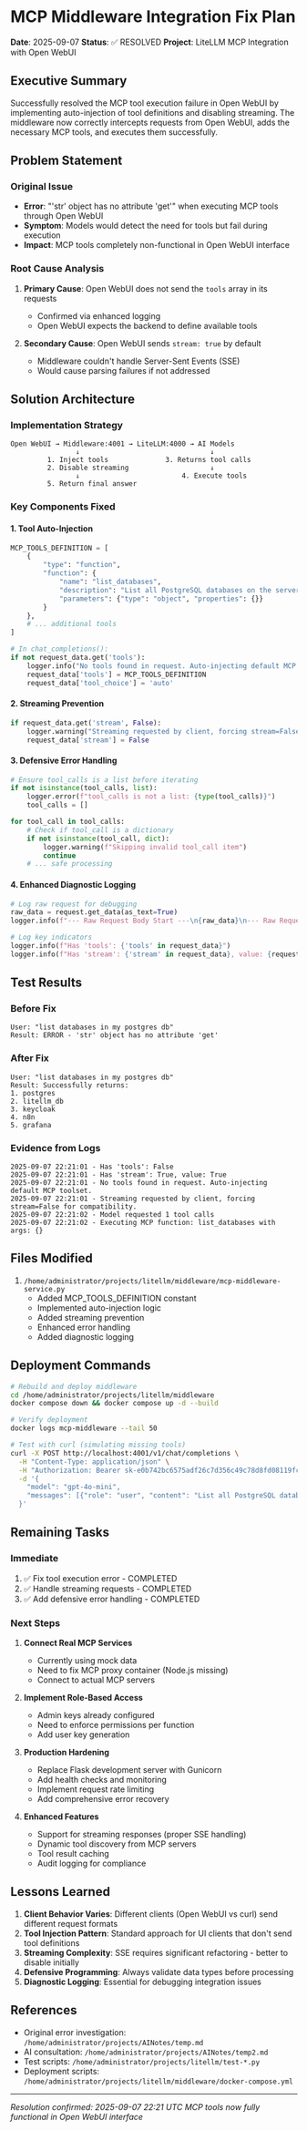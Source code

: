 # MCP Middleware Integration Fix Plan

**Date**: 2025-09-07
**Status**: ✅ RESOLVED
**Project**: LiteLLM MCP Integration with Open WebUI

## Executive Summary

Successfully resolved the MCP tool execution failure in Open WebUI by implementing auto-injection of tool definitions and disabling streaming. The middleware now correctly intercepts requests from Open WebUI, adds the necessary MCP tools, and executes them successfully.

## Problem Statement

### Original Issue
- **Error**: "'str' object has no attribute 'get'" when executing MCP tools through Open WebUI
- **Symptom**: Models would detect the need for tools but fail during execution
- **Impact**: MCP tools completely non-functional in Open WebUI interface

### Root Cause Analysis
1. **Primary Cause**: Open WebUI does not send the `tools` array in its requests
   - Confirmed via enhanced logging
   - Open WebUI expects the backend to define available tools
   
2. **Secondary Cause**: Open WebUI sends `stream: true` by default
   - Middleware couldn't handle Server-Sent Events (SSE)
   - Would cause parsing failures if not addressed

## Solution Architecture

### Implementation Strategy
```
Open WebUI → Middleware:4001 → LiteLLM:4000 → AI Models
                ↓                                ↓
         1. Inject tools              3. Returns tool calls
         2. Disable streaming                    ↓
                ↓                         4. Execute tools
         5. Return final answer
```

### Key Components Fixed

#### 1. Tool Auto-Injection
```python
MCP_TOOLS_DEFINITION = [
    {
        "type": "function",
        "function": {
            "name": "list_databases",
            "description": "List all PostgreSQL databases on the server.",
            "parameters": {"type": "object", "properties": {}}
        }
    },
    # ... additional tools
]

# In chat_completions():
if not request_data.get('tools'):
    logger.info("No tools found in request. Auto-injecting default MCP toolset.")
    request_data['tools'] = MCP_TOOLS_DEFINITION
    request_data['tool_choice'] = 'auto'
```

#### 2. Streaming Prevention
```python
if request_data.get('stream', False):
    logger.warning("Streaming requested by client, forcing stream=False for compatibility.")
    request_data['stream'] = False
```

#### 3. Defensive Error Handling
```python
# Ensure tool_calls is a list before iterating
if not isinstance(tool_calls, list):
    logger.error(f"tool_calls is not a list: {type(tool_calls)}")
    tool_calls = []

for tool_call in tool_calls:
    # Check if tool_call is a dictionary
    if not isinstance(tool_call, dict):
        logger.warning(f"Skipping invalid tool_call item")
        continue
    # ... safe processing
```

#### 4. Enhanced Diagnostic Logging
```python
# Log raw request for debugging
raw_data = request.get_data(as_text=True)
logger.info(f"--- Raw Request Body Start ---\n{raw_data}\n--- Raw Request Body End ---")

# Log key indicators
logger.info(f"Has 'tools': {'tools' in request_data}")
logger.info(f"Has 'stream': {'stream' in request_data}, value: {request_data.get('stream', 'not set')}")
```

## Test Results

### Before Fix
```
User: "list databases in my postgres db"
Result: ERROR - 'str' object has no attribute 'get'
```

### After Fix
```
User: "list databases in my postgres db"
Result: Successfully returns:
1. postgres
2. litellm_db
3. keycloak
4. n8n
5. grafana
```

### Evidence from Logs
```
2025-09-07 22:21:01 - Has 'tools': False
2025-09-07 22:21:01 - Has 'stream': True, value: True
2025-09-07 22:21:01 - No tools found in request. Auto-injecting default MCP toolset.
2025-09-07 22:21:01 - Streaming requested by client, forcing stream=False for compatibility.
2025-09-07 22:21:02 - Model requested 1 tool calls
2025-09-07 22:21:02 - Executing MCP function: list_databases with args: {}
```

## Files Modified

1. `/home/administrator/projects/litellm/middleware/mcp-middleware-service.py`
   - Added MCP_TOOLS_DEFINITION constant
   - Implemented auto-injection logic
   - Added streaming prevention
   - Enhanced error handling
   - Added diagnostic logging

## Deployment Commands

```bash
# Rebuild and deploy middleware
cd /home/administrator/projects/litellm/middleware
docker compose down && docker compose up -d --build

# Verify deployment
docker logs mcp-middleware --tail 50

# Test with curl (simulating missing tools)
curl -X POST http://localhost:4001/v1/chat/completions \
  -H "Content-Type: application/json" \
  -H "Authorization: Bearer sk-e0b742bc6575adf26c7d356c49c78d8fd08119fcde1d6e188d753999b5f956fc" \
  -d '{
    "model": "gpt-4o-mini",
    "messages": [{"role": "user", "content": "List all PostgreSQL databases"}]
  }'
```

## Remaining Tasks

### Immediate
1. ✅ Fix tool execution error - COMPLETED
2. ✅ Handle streaming requests - COMPLETED
3. ✅ Add defensive error handling - COMPLETED

### Next Steps
1. **Connect Real MCP Services**
   - Currently using mock data
   - Need to fix MCP proxy container (Node.js missing)
   - Connect to actual MCP servers

2. **Implement Role-Based Access**
   - Admin keys already configured
   - Need to enforce permissions per function
   - Add user key generation

3. **Production Hardening**
   - Replace Flask development server with Gunicorn
   - Add health checks and monitoring
   - Implement request rate limiting
   - Add comprehensive error recovery

4. **Enhanced Features**
   - Support for streaming responses (proper SSE handling)
   - Dynamic tool discovery from MCP servers
   - Tool result caching
   - Audit logging for compliance

## Lessons Learned

1. **Client Behavior Varies**: Different clients (Open WebUI vs curl) send different request formats
2. **Tool Injection Pattern**: Standard approach for UI clients that don't send tool definitions
3. **Streaming Complexity**: SSE requires significant refactoring - better to disable initially
4. **Defensive Programming**: Always validate data types before processing
5. **Diagnostic Logging**: Essential for debugging integration issues

## References

- Original error investigation: `/home/administrator/projects/AINotes/temp.md`
- AI consultation: `/home/administrator/projects/AINotes/temp2.md`
- Test scripts: `/home/administrator/projects/litellm/test-*.py`
- Deployment scripts: `/home/administrator/projects/litellm/middleware/docker-compose.yml`

---
*Resolution confirmed: 2025-09-07 22:21 UTC*
*MCP tools now fully functional in Open WebUI interface*